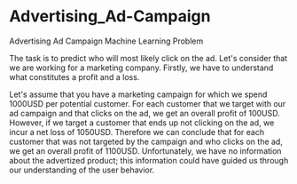 # Advertising_Ad-Campaign
Advertising Ad Campaign Machine Learning Problem

The task is to predict who will most likely click on the ad. Let's consider that we are working for a marketing company. Firstly, we have to understand what constitutes a profit and a loss.

Let's assume that you have a marketing campaign for which we spend 1000USD per potential customer. For each customer that we target with our ad campaign and that clicks on the ad, we get an overall profit of 100USD. However, if we target a customer that ends up not clicking on the ad, we incur a net loss of 1050USD. Therefore we can conclude that for each customer that was not targeted by the campaign and who clicks on the ad, we get an overall profit of 1100USD. Unfortunately, we have no information about the advertized product; this information could have guided us through our understanding of the user behavior.
